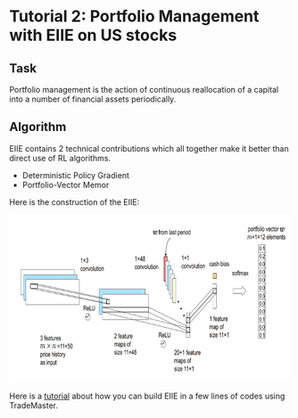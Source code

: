 # Tutorial 2: Portfolio Management with EIIE on US stocks

## Task
Portfolio management is the action of continuous reallocation of a capital into a number of financial assets periodically.

## Algorithm
EIIE contains 2 technical contributions which all together make it better than direct use of RL algorithms.
- Deterministic Policy Gradient
- Portfolio-Vector Memor


Here is the construction of the EIIE:
<div align="center">
  <img src="./EIIE.png" width = 900 height = 300 />
</div>



Here is a [tutorial](https://github.com/DVampire/TradeMasterReBuild/tree/main/tutorial/EIIE.ipynb) about how you can build EIIE in a few lines of codes using TradeMaster.